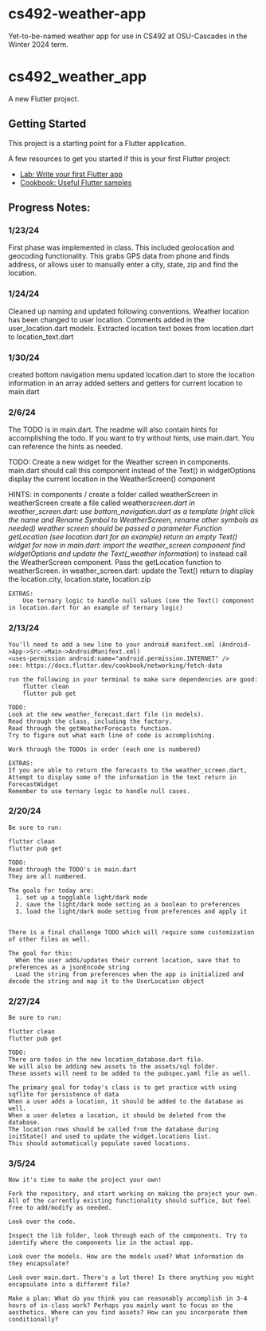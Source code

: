# cs492-weather-app

Yet-to-be-named weather app for use in CS492 at OSU-Cascades in the Winter 2024 term.

# cs492_weather_app

A new Flutter project.

## Getting Started

This project is a starting point for a Flutter application.

A few resources to get you started if this is your first Flutter project:

- [Lab: Write your first Flutter app](https://docs.flutter.dev/get-started/codelab)
- [Cookbook: Useful Flutter samples](https://docs.flutter.dev/cookbook)

## Progress Notes:

### 1/23/24

First phase was implemented in class.
This included geolocation and geocoding functionality.
This grabs GPS data from phone and finds address, or allows user to manually enter a city, state, zip and find the location.

### 1/24/24

Cleaned up naming and updated following conventions.
Weather location has been changed to user location.
Comments added in the user_location.dart models.
Extracted location text boxes from location.dart to location_text.dart

### 1/30/24

created bottom navigation menu
updated location.dart to store the location information in an array
added setters and getters for current location to main.dart

### 2/6/24

The TODO is in main.dart. The readme will also contain hints for accomplishing the todo.
If you want to try without hints, use main.dart. You can reference the hints as needed.

TODO:
Create a new widget for the Weather screen in components.
main.dart should call this component instead of the Text() in widgetOptions
display the current location in the WeatherScreen() component

HINTS:
in components / create a folder called weatherScreen
in weatherScreen create a file called weather*screen.dart
in weather_screen.dart:
use bottom_navigation.dart as a template (right click the name and Rename Symbol to WeatherScreen, rename other symbols as needed)
weather screen should be passed a parameter Function getLocation (see location.dart for an example)
return an empty Text() widget for now
in main.dart:
import the weather_screen component
find widgetOptions and update the Text(\_weather information*) to instead call the WeatherScreen component.
Pass the getLocation function to weatherScreen.
in weather_screen.dart:
update the Text() return to display the location.city, location.state, location.zip

    EXTRAS:
        Use ternary logic to handle null values (see the Text() component in location.dart for an example of ternary logic)

### 2/13/24

    You'll need to add a new line to your android manifest.xml (Android->App->Src->Main->AndroidManifext.xml)
    <uses-permission android:name="android.permission.INTERNET" />
    see: https://docs.flutter.dev/cookbook/networking/fetch-data

    run the following in your terminal to make sure dependencies are good:
        flutter clean
        flutter pub get

    TODO:
    Look at the new weather_forecast.dart file (in models).
    Read through the class, including the factory.
    Read through the getWeatherForecasts function.
    Try to figure out what each line of code is accomplishing.

    Work through the TODOs in order (each one is numbered)

    EXTRAS:
    If you are able to return the forecasts to the weather_screen.dart,
    Attempt to display some of the information in the text return in ForecastWidget
    Remember to use ternary logic to handle null cases.

### 2/20/24

    Be sure to run:

    flutter clean
    flutter pub get

    TODO:
    Read through the TODO's in main.dart
    They are all numbered.

    The goals for today are:
      1. set up a togglable light/dark mode
      2. save the light/dark mode setting as a boolean to preferences
      3. load the light/dark mode setting from preferences and apply it


    There is a final challenge TODO which will require some customization of other files as well.

    The goal for this:
      When the user adds/updates their current location, save that to preferences as a jsonEncode string
      Load the string from preferences when the app is initialized and decode the string and map it to the UserLocation object

### 2/27/24

    Be sure to run:

    flutter clean
    flutter pub get

    TODO:
    There are todos in the new location_database.dart file.
    We will also be adding new assets to the assets/sql folder.
    These assets will need to be added to the pubspec.yaml file as well.

    The primary goal for today's class is to get practice with using sqflite for persistence of data
    When a user adds a location, it should be added to the database as well.
    When a user deletes a location, it should be deleted from the database.
    The location rows should be called from the database during initState() and used to update the widget.locations list.
    This should automatically populate saved locations.


### 3/5/24

    Now it's time to make the project your own!

    Fork the repository, and start working on making the project your own. All of the currently existing functionality should suffice, but feel free to add/modify as needed.

    Look over the code. 
    
    Inspect the lib folder, look through each of the components. Try to identify where the components lie in the actual app. 

    Look over the models. How are the models used? What information do they encapsulate?

    Look over main.dart. There's a lot there! Is there anything you might encapsulate into a different file?

    Make a plan: What do you think you can reasonably accomplish in 3-4 hours of in-class work? Perhaps you mainly want to focus on the aesthetics. Where can you find assets? How can you incorporate them conditionally?
